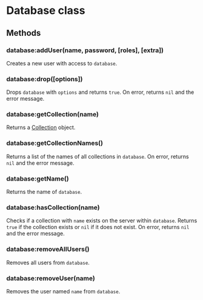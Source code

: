 Database class
==============

Methods
-------

### database:addUser(name, password, [roles], [extra])
Creates a new user with access to `database`.

### database:drop([options])
Drops `database` with `options` and returns `true`. On error, returns `nil` and the error message.

### database:getCollection(name)
Returns a [Collection] object.

### database:getCollectionNames()
Returns a list of the names of all collections in `database`. On error, returns `nil` and the error
message.

### database:getName()
Returns the name of `database`.

### database:hasCollection(name)
Checks if a collection with `name` exists on the server within `database`. Returns `true` if the
collection exists or `nil` if it does not exist. On error, returns `nil` and the error message.

### database:removeAllUsers()
Removes all users from `database`.

### database:removeUser(name)
Removes the user named `name` from `database`.


[Collection]: collection.md
